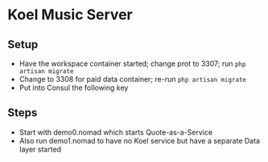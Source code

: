 # Koel Music Server

## Setup
- Have the workspace container started; change prot to 3307; run `php artisan migrate`
- Change to 3308 for paid data container; re-run `php artisan migrate`
- Put into Consul the following key

## Steps
- Start with demo0.nomad which starts Quote-as-a-Service
- Also run demo1.nomad to have no Koel service but have a separate Data layer started
